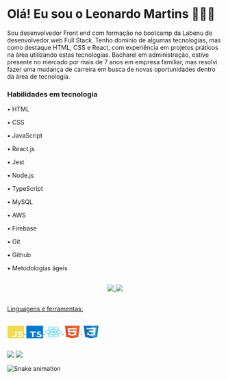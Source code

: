 # Olá! Eu sou o Leonardo Martins 👨🏼‍💻

Sou desenvolvedor Front end com formação no bootcamp da Labenu de desenvolvedor web Full Stack. Tenho domínio de algumas tecnologias, mas como destaque HTML, CSS e React, com experiência em projetos práticos na área utilizando estas tecnologias.
Bacharel em administração, estive presente no mercado por mais de 7 anos em empresa familiar, mas resolvi fazer uma mudança de carreira em busca de novas oportunidades dentro da área de tecnologia.

### Habilidades em tecnologia

• HTML

• CSS

• JavaScript

• React.js

• Jest

• Node.js

• TypeScript

• MySQL

• AWS

• Firebase

• Git

• Github

• Metodologias ágeis

##


<div align="center">
  <a href="https://github.com/FernandesMartinsLeonardo">
  <img height="180em" src="https://github-readme-stats.vercel.app/api?username=FernandesMartinsLeonardo&show_icons=true&theme=merko&include_all_commits=true&count_private=true"/>
  <img height="180em" src="https://github-readme-stats.vercel.app/api/top-langs/?username=FernandesMartinsLeonardo&layout=compact&langs_count=7&theme=merko"/>
</div>

  ##

  Linguagens e ferramentas:
 
 <div style="display: inline_block"><br>
  <img align="center" alt="Leonardo-Js" height="30" width="40" src="https://raw.githubusercontent.com/devicons/devicon/master/icons/javascript/javascript-plain.svg">
  <img align="center" alt="Leonardo-Ts" height="30" width="40" src="https://raw.githubusercontent.com/devicons/devicon/master/icons/typescript/typescript-plain.svg">
  <img align="center" alt="Leonardo-React" height="30" width="40" src="https://raw.githubusercontent.com/devicons/devicon/master/icons/react/react-original.svg">
  <img align="center" alt="Leonardo-HTML" height="30" width="40" src="https://raw.githubusercontent.com/devicons/devicon/master/icons/html5/html5-original.svg">
  <img align="center" alt="Leonardo-CSS" height="30" width="40" src="https://raw.githubusercontent.com/devicons/devicon/master/icons/css3/css3-original.svg">
</div>

##
  
<div> 
  <a href = "mailto:fmartins.leonardo@gmail.com"><img src="https://img.shields.io/badge/-Gmail-%23333?style=for-the-badge&logo=gmail&logoColor=white" target="_blank"></a>
  <a href="https://www.linkedin.com/in/fmartinsleonardo/" target="_blank"><img src="https://img.shields.io/badge/-LinkedIn-%230077B5?style=for-the-badge&logo=linkedin&logoColor=white" target="_blank"></a> 
 
  ![Snake animation](https://github.com/FernandesMartinsLeonardo/FernandesMartinsLeonardo/blob/output/github-contribution-grid-snake.svg)
 

 
</div>

